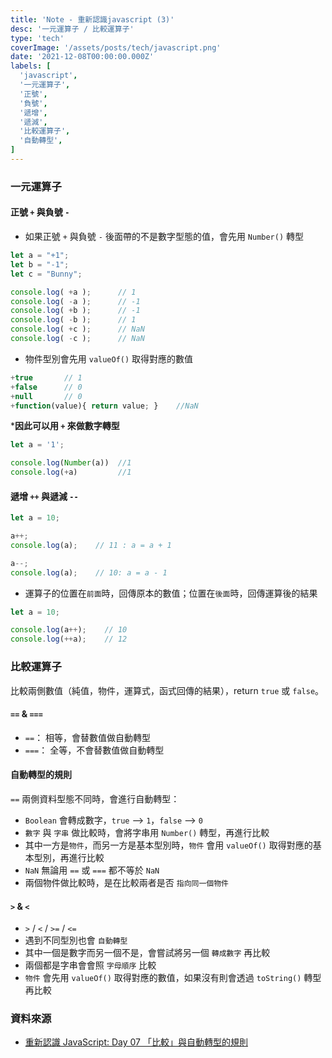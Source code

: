 ```yaml
---
title: 'Note - 重新認識javascript (3)'
desc: '一元運算子 / 比較運算子'
type: 'tech'
coverImage: '/assets/posts/tech/javascript.png'
date: '2021-12-08T00:00:00.000Z'
labels: [
  'javascript',
  '一元運算子',
  '正號',
  '負號',
  '遞增',
  '遞減',
  '比較運算子',
  '自動轉型',
]
---
```


### 一元運算子

#### 正號 `+` 與負號 `-`

- 如果正號 `+` 與負號 `-` 後面帶的不是數字型態的值，會先用 `Number()` 轉型
```javascript
let a = "+1";
let b = "-1";
let c = "Bunny";

console.log( +a );      // 1
console.log( -a );      // -1
console.log( +b );      // -1
console.log( -b );      // 1
console.log( +c );      // NaN
console.log( -c );      // NaN
```
- 物件型別會先用 `valueOf()` 取得對應的數值
```javascript
+true       // 1
+false      // 0
+null       // 0
+function(value){ return value; }    //NaN
```

***因此可以用 `+` 來做數字轉型**
```javascript
let a = '1';

console.log(Number(a))  //1
console.log(+a)         //1
```

#### 遞增 `++` 與遞減 `--`

```javascript
let a = 10;

a++;
console.log(a);    // 11 : a = a + 1

a--;
console.log(a);    // 10: a = a - 1
```

- 運算子的位置在`前面`時，回傳原本的數值；位置在`後面`時，回傳運算後的結果
```javascript
let a = 10;

console.log(a++);    // 10
console.log(++a);    // 12
```

### 比較運算子

比較兩側數值（純值，物件，運算式，函式回傳的結果），return `true` 或 `false`。

#### `==` & `===`

- `==`： 相等，會替數值做自動轉型
- `===`： 全等，不會替數值做自動轉型

#### 自動轉型的規則

`==` 兩側資料型態不同時，會進行自動轉型：

- `Boolean` 會轉成數字，`true` --> `1`，`false` --> `0`
- `數字` 與 `字串` 做比較時，會將字串用 `Number()` 轉型，再進行比較
- 其中一方是`物件`，而另一方是基本型別時，`物件`  會用 `valueOf()` 取得對應的基本型別，再進行比較
- `NaN` 無論用 `==` 或 `===` 都不等於 `NaN`
- 兩個物件做比較時，是在比較兩者是否 `指向同一個物件`

#### `>` & `<`

- `>` / `<` / `>=` / `<=`
- 遇到不同型別也會 `自動轉型`
- 其中一個是數字而另一個不是，會嘗試將另一個 `轉成數字` 再比較
- 兩個都是字串會會照 `字母順序` 比較
- `物件` 會先用 `valueOf()` 取得對應的數值，如果沒有則會透過 `toString()` 轉型再比較

### 資料來源
- <a href='https://ithelp.ithome.com.tw/articles/10191254' target="_blank">重新認識 JavaScript: Day 07 「比較」與自動轉型的規則</a>